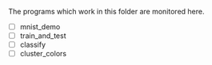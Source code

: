 The programs which work in this folder are monitored here.<br>

- [ ] mnist_demo
- [ ] train_and_test
- [ ] classify
- [ ] cluster_colors